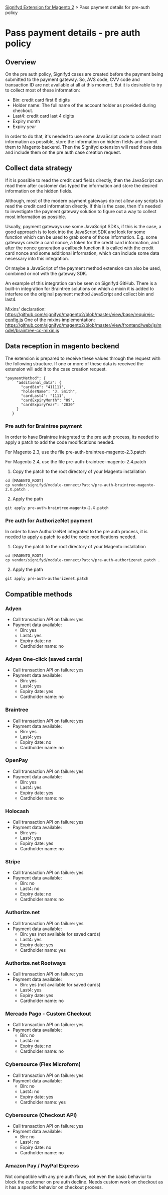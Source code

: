 [Signifyd Extension for Magento 2](../README.md) > Pass payment details for pre-auth policy

# Pass payment details - pre auth policy

## Overview

On the pre auth policy, Signifyd cases are created before the payment being submitted to the payment gateway. So, AVS code, CVV code and transaction ID are not available at all at this moment. But it is desirable to try to collect most of these information:

- Bin: credit card first 6 digits
- Holder name: The full name of the account holder as provided during checkout.
- Last4: credit card last 4 digits
- Expiry month
- Expiry year

In order to do that, it's needed to use some JavaScript code to collect most information as possible, store the information on hidden fields and submit them to Magento backend. Then the Signifyd extension will read those data and include them on the pre auth case creation request.

## Collect data strategy

If it is possible to read the credit card fields directly, then the JavaScript can read them after customer das typed the information and store the desired information on the hidden fields.

Although, most of the modern payment gateways do not allow any scripts to read the credit card information directly. If this is the case, then it's needed to investigate the payment gateway solution to figure out a way to collect most information as possible.

Usually, payment gateways use some JavaScript SDKs, if this is the case, a good approach is to look into the JavaScript SDK and look for some function which can be used to grab some of those information. E.g. some gateways create a card nonce, a token for the credit card information, and after the nonce generation a callback function it is called with the credit card nonce and some additional information, which can include some data necessary into this integration.

Or maybe a JavaScript of the payment method extension can also be used, combined or not with the gateway SDK.

An example of this integration can be seen on Signifyd GitHub. There is a built-in integration for Braintree solutions on which a mixin it is added to interfere on the original payment method JavaScript and collect bin and last4.

Mixins' declaration: https://github.com/signifyd/magento2/blob/master/view/base/requirejs-config.js
One of the mixins implementation: https://github.com/signifyd/magento2/blob/master/view/frontend/web/js/model/braintree-cc-mixin.js

## Data reception in magento beckend

The extension is prepared to receive these values through the request with the following structure. If one or more of these data is received the extension will add it to the case creation request.

```
"paymentMethod": {
     "additional_data": {
       "cardBin": "411111",
       "holderName": "J. Smith",
       "cardLast4": "1111",
       "cardExpiryMonth": "09",
       "cardExpiryYear": "2030"
     }
   }
```

### Pre auth for Braintree payment

In order to have Braintree integrated to the pre auth process, its needed to apply a patch to add the code modifications needed.

For Magento 2.3, use the file pre-auth-braintree-magento-2.3.patch

For Magento 2.4, use the file pre-auth-braintree-magento-2.4.patch

1. Copy the patch to the root directory of your Magento installation
```
cd [MAGENTO_ROOT]
cp vendor/signifyd/module-connect/Patch/pre-auth-braintree-magento-2.X.patch .
```

2. Apply the path
```
git apply pre-auth-braintree-magento-2.X.patch
```

### Pre auth for AuthorizeNet payment

In order to have AuthorizeNet integrated to the pre auth process, it is needed to apply a patch to add the code modifications needed.

1. Copy the patch to the root directory of your Magento installation
```
cd [MAGENTO_ROOT]
cp vendor/signifyd/module-connect/Patch/pre-auth-authorizenet.patch .
```

2. Apply the path
```
git apply pre-auth-authorizenet.patch
```

## Compatible methods

### Adyen

- Call transaction API on failure: yes
- Payment data available:
    - Bin: yes
    - Last4: yes
    - Expiry date: no
    - Cardholder name: no

### Adyen One-click (saved cards)

- Call transaction API on failure: yes
- Payment data available:
    - Bin: yes
    - Last4: yes
    - Expiry date: yes
    - Cardholder name: no

### Braintree

- Call transaction API on failure: yes
- Payment data available:
    - Bin: yes
    - Last4: yes
    - Expiry date: no
    - Cardholder name: no

### OpenPay

- Call transaction API on failure: yes
- Payment data available:
    - Bin: yes
    - Last4: yes
    - Expiry date: yes
    - Cardholder name: no

### Holocash

- Call transaction API on failure: yes
- Payment data available:
    - Bin: yes
    - Last4: yes
    - Expiry date: yes
    - Cardholder name: no

### Stripe

- Call transaction API on failure: yes
- Payment data available:
    - Bin: no
    - Last4: no
    - Expiry date: no
    - Cardholder name: no

### Authorize.net

- Call transaction API on failure: yes
- Payment data available:
  - Bin: yes (not available for saved cards)
  - Last4: yes
  - Expiry date: yes
  - Cardholder name: yes

### Authorize.net Rootways

- Call transaction API on failure: yes
- Payment data available:
  - Bin: yes (not available for saved cards)
  - Last4: yes
  - Expiry date: yes
  - Cardholder name: no

### Mercado Pago - Custom Checkout

- Call transaction API on failure: yes
- Payment data available:
  - Bin: no
  - Last4: no
  - Expiry date: no
  - Cardholder name: no

### Cybersource (Flex Microform)

- Call transaction API on failure: yes
- Payment data available:
  - Bin: no
  - Last4: no
  - Expiry date: yes
  - Cardholder name: yes

### Cybersource (Checkout API)

- Call transaction API on failure: yes
- Payment data available:
  - Bin: no
  - Last4: no
  - Expiry date: no
  - Cardholder name: no

### Amazon Pay / PayPal Express

Not compatible with any pre auth flows, not even the basic behavior to block the customer on pre auth decline. Needs custom work on checkout as it has a specific behavior on checkout process.